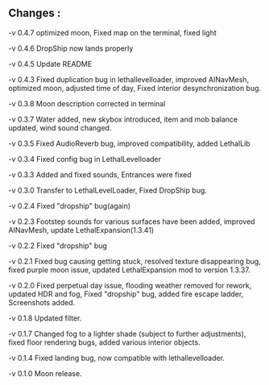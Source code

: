 ## Changes :

-v 0.4.7 optimized moon, Fixed map on the terminal, fixed light

-v 0.4.6 DropShip now lands properly

-v 0.4.5 Update README

-v 0.4.3 Fixed duplication bug in lethallevelloader, improved AINavMesh, optimized moon, adjusted time of day, Fixed interior desynchronization bug.

-v 0.3.8 Moon description corrected in terminal

-v 0.3.7 Water added, new skybox introduced, item and mob balance updated, wind sound changed.

-v 0.3.5 Fixed AudioReverb bug, improved compatibility, added LethalLib

-v 0.3.4 Fixed config bug in LethalLevelloader

-v 0.3.3 Added and fixed sounds, Entrances were fixed

-v 0.3.0 Transfer to LethalLevelLoader, Fixed DropShip bug.

-v 0.2.4 Fixed "dropship" bug(again)

-v 0.2.3 Footstep sounds for various surfaces have been added, improved AINavMesh, update LethalExpansion(1.3.41) 

-v 0.2.2 Fixed "dropship" bug

-v 0.2.1 Fixed bug causing getting stuck, resolved texture disappearing bug, fixed purple moon issue, updated LethalExpansion mod to version 1.3.37.

-v 0.2.0 Fixed perpetual day issue, flooding weather removed for rework, updated HDR and fog, Fixed "dropship" bug, added fire escape ladder, Screenshots added.

-v 0.1.8 Updated filter.

-v 0.1.7 Changed fog to a lighter shade (subject to further adjustments), fixed floor rendering bugs, added various interior objects.

-v 0.1.4 Fixed landing bug, now compatible with lethallevelloader.

-v 0.1.0 Moon release.